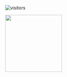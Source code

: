 ![visitors](https://visitor-badge.glitch.me/badge?page_id=${elk-git}.${602068522})

<img height="180em" src="https://github-readme-stats.vercel.app/api?username=elk-git&show_icons=true&hide_border=true&&count_private=true&include_all_commits=true" />
